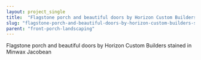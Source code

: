 ```yaml
---
layout: project_single
title:  "Flagstone porch and beautiful doors by Horizon Custom Builders stained in Minwax Jacobean"
slug: "flagstone-porch-and-beautiful-doors-by-horizon-custom-builders-stained-in-minwax-jacobean"
parent: "front-porch-landscaping"
---
```

Flagstone porch and beautiful doors by Horizon Custom Builders stained in Minwax Jacobean